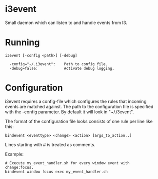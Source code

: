 i3event
=======

Small daemon which can listen to and handle events from I3.

Running
=======

    i3event [-config <path>] [-debug]

      -config="~/.i3event":    Path to config file.
      -debug=false:            Activate debug logging.

Configuration
=============

i3event requires a config-file which configures the rules that
incoming events are matched against. The path to the configuration
file is specified with the -config parameter. By default it will look
in "~/.i3event".

The format of the configuration file looks consists of one rule per
line like this:

    bindevent <eventtype> <change> <action> [args_to_action..]

Lines starting with # is treated as comments.

Example:

    # Execute my_event_handler.sh for every window event with change:focus.
    bindevent window focus exec my_event_handler.sh
